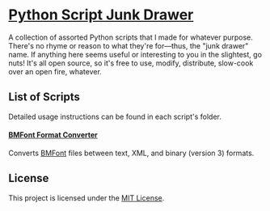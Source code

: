 # [Python Script Junk Drawer](https://github.com/trianglebreaker/python_script_junk_drawer)

A collection of assorted Python scripts that I made for whatever purpose. There's no rhyme or reason to what they're for—thus, the "junk drawer" name. If anything here seems useful or interesting to you in the slightest, go nuts! It's all open source, so it's free to use, modify, distribute, slow-cook over an open fire, whatever.

## List of Scripts

Detailed usage instructions can be found in each script's folder.

#### [BMFont Format Converter]()

Converts [BMFont](https://www.angelcode.com/products/bmfont/) files between text, XML, and binary (version 3) formats.

## License

This project is licensed under the [MIT License](https://github.com/trianglebreaker/python_script_junk_drawer/blob/main/LICENSE).
